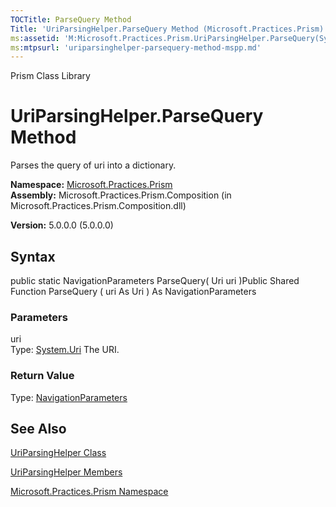 ```yaml
---
TOCTitle: ParseQuery Method
Title: 'UriParsingHelper.ParseQuery Method (Microsoft.Practices.Prism)'
ms:assetid: 'M:Microsoft.Practices.Prism.UriParsingHelper.ParseQuery(System.Uri)'
ms:mtpsurl: 'uriparsinghelper-parsequery-method-mspp.md'
---
```


Prism Class Library

UriParsingHelper.ParseQuery Method
======================================

Parses the query of uri into a dictionary.

**Namespace:** [Microsoft.Practices.Prism](https://msdn.microsoft.com/library/microsoft.practices.prism)
**Assembly:** Microsoft.Practices.Prism.Composition (in Microsoft.Practices.Prism.Composition.dll)

**Version:** 5.0.0.0 (5.0.0.0)

## Syntax


public static NavigationParameters ParseQuery( Uri uri )Public Shared Function ParseQuery ( uri As Uri ) As NavigationParameters

### Parameters

uri  
Type: [System.Uri](http://msdn.microsoft.com/en-us/library/txt7706a)
The URI.

### Return Value

Type: [NavigationParameters](https://msdn.microsoft.com/library/microsoft.practices.prism.regions.navigationparameters)

See Also
--------


[UriParsingHelper Class](https://msdn.microsoft.com/library/microsoft.practices.prism.uriparsinghelper)

[UriParsingHelper Members](https://msdn.microsoft.com/allmembers.t:microsoft.practices.prism.uriparsinghelper)

[Microsoft.Practices.Prism Namespace](https://msdn.microsoft.com/library/microsoft.practices.prism)
